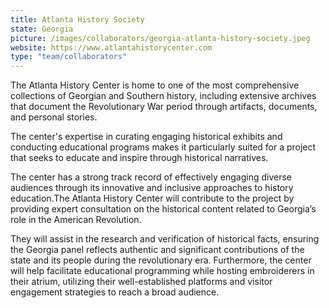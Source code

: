 ```yaml
---
title: Atlanta History Society
state: Georgia
picture: /images/collaborators/georgia-atlanta-history-society.jpeg
website: https://www.atlantahistorycenter.com
type: "team/collaborators"
---
```


The Atlanta History Center is home to one of the most comprehensive collections of Georgian and Southern history, including extensive archives that document the Revolutionary War period through artifacts, documents, and personal stories.

The center's expertise in curating engaging historical exhibits and conducting educational programs makes it particularly suited for a project that seeks to educate and inspire through historical narratives.

The center has a strong track record of effectively engaging diverse audiences through its innovative and inclusive approaches to history education.The Atlanta History Center will contribute to the project by providing expert consultation on the historical content related to Georgia’s role in the American Revolution.

They will assist in the research and verification of historical facts, ensuring the Georgia panel reflects authentic and significant contributions of the state and its people during the revolutionary era. Furthermore, the center will help facilitate educational programming while hosting embroiderers in their atrium, utilizing their well-established platforms and visitor engagement strategies to reach a broad audience.
